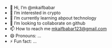 - 👋 Hi, I’m @mkaifbabar
- 👀 I’m interested in crypto
- 🌱 I’m currently learning abpout technology 
- 💞️ I’m looking to collaborate on github
- 📫 How to reach me mkaifbabar123@gmail.com
- 😄 Pronouns: ...
- ⚡ Fun fact: ...

<!---
mkaifbabar/mkaifbabar is a ✨ special ✨ repository because its `README.md` (this file) appears on your GitHub profile.
You can click the Preview link to take a look at your changes.
--->
